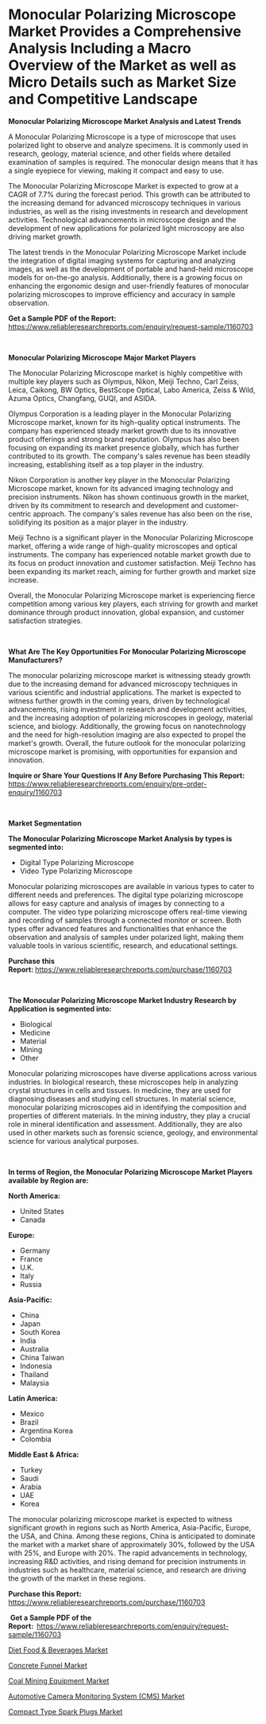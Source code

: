 <p><h1>Monocular Polarizing Microscope Market Provides a Comprehensive Analysis Including a Macro Overview of the Market as well as Micro Details such as Market Size and Competitive Landscape</h1></p><p><strong>Monocular Polarizing Microscope Market Analysis and Latest Trends</strong></p>
<p><p>A Monocular Polarizing Microscope is a type of microscope that uses polarized light to observe and analyze specimens. It is commonly used in research, geology, material science, and other fields where detailed examination of samples is required. The monocular design means that it has a single eyepiece for viewing, making it compact and easy to use.</p><p>The Monocular Polarizing Microscope Market is expected to grow at a CAGR of 7.7% during the forecast period. This growth can be attributed to the increasing demand for advanced microscopy techniques in various industries, as well as the rising investments in research and development activities. Technological advancements in microscope design and the development of new applications for polarized light microscopy are also driving market growth.</p><p>The latest trends in the Monocular Polarizing Microscope Market include the integration of digital imaging systems for capturing and analyzing images, as well as the development of portable and hand-held microscope models for on-the-go analysis. Additionally, there is a growing focus on enhancing the ergonomic design and user-friendly features of monocular polarizing microscopes to improve efficiency and accuracy in sample observation.</p></p>
<p><strong>Get a Sample PDF of the Report:&nbsp;</strong> <a href="https://www.reliableresearchreports.com/enquiry/request-sample/1160703">https://www.reliableresearchreports.com/enquiry/request-sample/1160703</a></p>
<p>&nbsp;</p>
<p><strong>Monocular Polarizing Microscope Major Market Players</strong></p>
<p><p>The Monocular Polarizing Microscope market is highly competitive with multiple key players such as Olympus, Nikon, Meiji Techno, Carl Zeiss, Leica, Caikong, BW Optics, BestScope Optical, Labo America, Zeiss & Wild, Azuma Optics, Changfang, GUQI, and ASIDA. </p><p>Olympus Corporation is a leading player in the Monocular Polarizing Microscope market, known for its high-quality optical instruments. The company has experienced steady market growth due to its innovative product offerings and strong brand reputation. Olympus has also been focusing on expanding its market presence globally, which has further contributed to its growth. The company's sales revenue has been steadily increasing, establishing itself as a top player in the industry.</p><p>Nikon Corporation is another key player in the Monocular Polarizing Microscope market, known for its advanced imaging technology and precision instruments. Nikon has shown continuous growth in the market, driven by its commitment to research and development and customer-centric approach. The company's sales revenue has also been on the rise, solidifying its position as a major player in the industry.</p><p>Meiji Techno is a significant player in the Monocular Polarizing Microscope market, offering a wide range of high-quality microscopes and optical instruments. The company has experienced notable market growth due to its focus on product innovation and customer satisfaction. Meiji Techno has been expanding its market reach, aiming for further growth and market size increase.</p><p>Overall, the Monocular Polarizing Microscope market is experiencing fierce competition among various key players, each striving for growth and market dominance through product innovation, global expansion, and customer satisfaction strategies.</p></p>
<p>&nbsp;</p>
<p><strong>What Are The Key Opportunities For Monocular Polarizing Microscope Manufacturers?</strong></p>
<p><p>The monocular polarizing microscope market is witnessing steady growth due to the increasing demand for advanced microscopy techniques in various scientific and industrial applications. The market is expected to witness further growth in the coming years, driven by technological advancements, rising investment in research and development activities, and the increasing adoption of polarizing microscopes in geology, material science, and biology. Additionally, the growing focus on nanotechnology and the need for high-resolution imaging are also expected to propel the market's growth. Overall, the future outlook for the monocular polarizing microscope market is promising, with opportunities for expansion and innovation.</p></p>
<p><strong>Inquire or Share Your Questions If Any Before Purchasing This Report:</strong> <a href="https://www.reliableresearchreports.com/enquiry/pre-order-enquiry/1160703">https://www.reliableresearchreports.com/enquiry/pre-order-enquiry/1160703</a></p>
<p>&nbsp;</p>
<p><strong>Market Segmentation</strong></p>
<p><strong>The Monocular Polarizing Microscope Market Analysis by types is segmented into:</strong></p>
<p><ul><li>Digital Type Polarizing Microscope</li><li>Video Type Polarizing Microscope</li></ul></p>
<p><p>Monocular polarizing microscopes are available in various types to cater to different needs and preferences. The digital type polarizing microscope allows for easy capture and analysis of images by connecting to a computer. The video type polarizing microscope offers real-time viewing and recording of samples through a connected monitor or screen. Both types offer advanced features and functionalities that enhance the observation and analysis of samples under polarized light, making them valuable tools in various scientific, research, and educational settings.</p></p>
<p><strong>Purchase this Report:&nbsp;</strong><a href="https://www.reliableresearchreports.com/purchase/1160703">https://www.reliableresearchreports.com/purchase/1160703</a></p>
<p>&nbsp;</p>
<p><strong>The Monocular Polarizing Microscope Market Industry Research by Application is segmented into:</strong></p>
<p><ul><li>Biological</li><li>Medicine</li><li>Material</li><li>Mining</li><li>Other</li></ul></p>
<p><p>Monocular polarizing microscopes have diverse applications across various industries. In biological research, these microscopes help in analyzing crystal structures in cells and tissues. In medicine, they are used for diagnosing diseases and studying cell structures. In material science, monocular polarizing microscopes aid in identifying the composition and properties of different materials. In the mining industry, they play a crucial role in mineral identification and assessment. Additionally, they are also used in other markets such as forensic science, geology, and environmental science for various analytical purposes.</p></p>
<p>&nbsp;</p>
<p><strong>In terms of Region, the Monocular Polarizing Microscope Market Players available by Region are:</strong></p>
<p>
    <p> <strong> North America: </strong>
        <ul>
            <li>United States</li>
            <li>Canada</li>
        </ul>
        </p> 
    <p> <strong> Europe: </strong>
        <ul>
            <li>Germany</li>
            <li>France</li>
            <li>U.K.</li>
            <li>Italy</li>
            <li>Russia</li>
        </ul>
        </p> 
    <p> <strong> Asia-Pacific: </strong>
        <ul>
            <li>China</li>
            <li>Japan</li>
            <li>South Korea</li>
            <li>India</li>
            <li>Australia</li>
            <li>China Taiwan</li>
            <li>Indonesia</li>
            <li>Thailand</li>
            <li>Malaysia</li>
        </ul>
        </p> 
    <p> <strong> Latin America: </strong>
        <ul>
            <li>Mexico</li>
            <li>Brazil</li>
            <li>Argentina Korea</li>
            <li>Colombia</li>
        </ul>
        </p> 
    <p> <strong> Middle East & Africa: </strong>
        <ul>
            <li>Turkey</li>
            <li>Saudi</li>
            <li>Arabia</li>
            <li>UAE</li>
            <li>Korea</li>
        </ul>
    </p>
    </p>
<p><p>The monocular polarizing microscope market is expected to witness significant growth in regions such as North America, Asia-Pacific, Europe, the USA, and China. Among these regions, China is anticipated to dominate the market with a market share of approximately 30%, followed by the USA with 25%, and Europe with 20%. The rapid advancements in technology, increasing R&D activities, and rising demand for precision instruments in industries such as healthcare, material science, and research are driving the growth of the market in these regions.</p></p>
<p><strong>Purchase this Report: </strong><a href="https://www.reliableresearchreports.com/purchase/1160703">https://www.reliableresearchreports.com/purchase/1160703</a></p>
<p>&nbsp;<strong>Get a Sample PDF of the Report:&nbsp;&nbsp;</strong><a href="https://www.reliableresearchreports.com/enquiry/request-sample/1160703">https://www.reliableresearchreports.com/enquiry/request-sample/1160703</a></p>
<p><strong></strong></p>
<p><p><a href="https://github.com/elizabethdagraca/Market-Research-Report-List-1/blob/main/diet-food-beverages-market.md">Diet Food & Beverages Market</a></p><p><a href="https://medium.com/@olgabauch163/concrete-funnel-market-comprehensive-assessment-by-type-application-and-geography-47678f3bc5b0">Concrete Funnel Market</a></p><p><a href="https://medium.com/@olgabauch163/coal-mining-equipment-market-research-report-its-history-and-forecast-2024-to-2031-63ec0cbc075f">Coal Mining Equipment Market</a></p><p><a href="https://issuu.com/reportprime-2/docs/automotive-camera-monitoring-system-cms-market-siz">Automotive Camera Monitoring System (CMS) Market</a></p><p><a href="https://issuu.com/reportprime-2/docs/compact-type-spark-plugs-market-size-2030.pptx">Compact Type Spark Plugs Market</a></p></p>